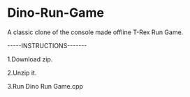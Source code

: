 # Dino-Run-Game
A classic clone of the console made offline T-Rex Run Game.

-----INSTRUCTIONS-------

1.Download zip.

2.Unzip it.

3.Run Dino Run Game.cpp

